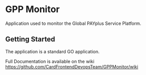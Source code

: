 # GPP Monitor

Application used to monitor the Global PAYplus Service Platform.

## Getting Started

The application is a standard GO application.

Full Documentation is available on the wiki <https://github.com/CardFrontendDevopsTeam/GPPMonitor/wiki>
